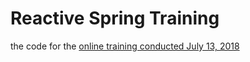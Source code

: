 # Reactive Spring Training 

the code for the [online training conducted July 13, 2018](https://www.safaribooksonline.com/live-training/courses/reactive-spring-boot/0636920183075/)
